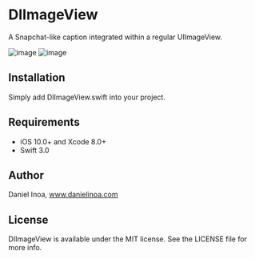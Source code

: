 DIImageView
===========

A Snapchat-like caption integrated within a regular UIImageView.

![image](https://github.com/danielinoa/DIImageView/blob/master/Screenshots/ss1.png)
![image](https://github.com/danielinoa/DIImageView/blob/master/Screenshots/ss2.png)

Installation
------------

Simply add DIImageView.swift into your project.

## Requirements

* iOS 10.0+ and Xcode 8.0+
* Swift 3.0

Author
------

Daniel Inoa, www.danielinoa.com

## License

DIImageView is available under the MIT license. See the LICENSE file for more info.
